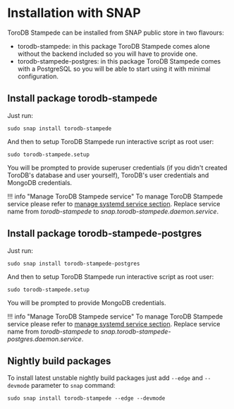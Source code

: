 <h1>Installation with SNAP</h1>
ToroDB Stampede can be installed from SNAP public store in two flavours:

* torodb-stampede: in this package ToroDB Stampede comes alone without the backend included so you will have to provide one.
* torodb-stampede-postgres: in this package ToroDB Stampede comes with a PostgreSQL so you will be able to start using it with minimal configuration.

## Install package torodb-stampede

Just run:

```
sudo snap install torodb-stampede
```

And then to setup ToroDB Stampede run interactive script as root user:

```
sudo torodb-stampede.setup
```

You will be prompted to provide superuser credentials (if you didn't created ToroDB's database and user yourself), ToroDB's user credentials and MongoDB credentials.

!!! info "Manage ToroDB Stampede service"
    To manage ToroDB Stampede service please refer to [manage systemd service section](binaries#manage-systemd-service). 
    Replace service name from *torodb-stampede* to *snap.torodb-stampede.daemon.service*.

## Install package torodb-stampede-postgres

Just run:

```
sudo snap install torodb-stampede-postgres
```

And then to setup ToroDB Stampede run interactive script as root user:

```
sudo torodb-stampede.setup
```

You will be prompted to provide MongoDB credentials.

!!! info "Manage ToroDB Stampede service"
    To manage ToroDB Stampede service please refer to [manage systemd service section](binaries#manage-systemd-service). 
    Replace service name from *torodb-stampede* to *snap.torodb-stampede-postgres.daemon.service*.

## Nightly build packages

To install latest unstable nightly build packages just add `--edge` and `--devmode` parameter to `snap` command:

```
sudo snap install torodb-stampede --edge --devmode
```
